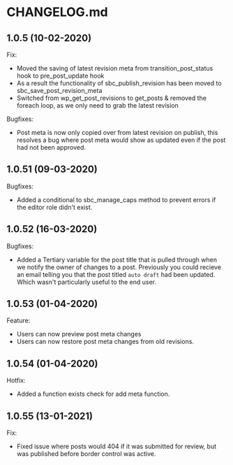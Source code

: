 # CHANGELOG.md

## 1.0.5 (10-02-2020)

Fix:

  - Moved the saving of latest revision meta from transition_post_status hook to pre_post_update hook
  - As a result the functionality of sbc_publish_revision has been moved to sbc_save_post_revision_meta
  - Switched from wp_get_post_revisions to get_posts & removed the foreach loop, as we only need to grab the latest revision

Bugfixes:

  - Post meta is now only copied over from latest revision on publish, this resolves a bug where post meta would show as updated even if the post had not been approved.

## 1.0.51 (09-03-2020)

Bugfixes:

  - Added a conditional to sbc_manage_caps method to prevent errors if the editor role didn't exist.

## 1.0.52 (16-03-2020)

Bugfixes:

  - Added a Tertiary variable for the post title that is pulled through when we notify the owner of changes to a post. Previously you could recieve an email telling you that the post titled `auto draft` had been updated. Which wasn't particularly useful to the end user.

## 1.0.53 (01-04-2020)

Feature:

  - Users can now preview post meta changes
  - Users can now restore post meta changes from old revisions.

## 1.0.54 (01-04-2020)

Hotfix:

  - Added a function exists check for add meta function.

## 1.0.55 (13-01-2021)

Fix:

  - Fixed issue where posts would 404 if it was submitted for review, but was published before border control was active.